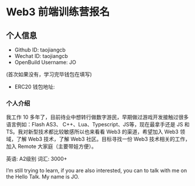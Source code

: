 # Web3 前端训练营报名

## 个人信息
* Github ID: taojiangcb
* Wechat ID: taojiangcb
* OpenBuild Username: JO

(首次如果没有，学习完毕钱包在填写)
* ERC20 钱包地址: 

### 个人介绍
我工作 10 多年了，目前待业中想转行做数字游民，早期做过游戏开发接触过很多语言例如：Flash AS3、 C++、Lua、Typescript、JS等，现在最拿手还是 JS 和 TS。我对新型技术都比较敏感所以也来看看 Web3 的渠道，希望加入 Web3 领域，了解 Web3 技术，了解 Web3 社区。目标寻找一份 Web3 技术相关的工作，加入 Remote 大家庭（主要带娃方便）。

英语: A2级别
词汇: 3000+ 

I’m still trying to learn, if you are also interested, you can to talk with me on the Hello Talk. My name is JO.
